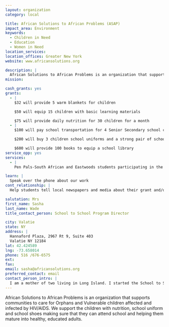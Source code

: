 ```yaml
---
layout: organization
category: local

title: African Solutions to African Problems (ASAP)
impact_area: Environment
keywords: 
  - Children in Need
  - Education
  - Women in Need
location_services: 
location_offices: Greater New York
website: www.africansolutions.org

description: |
  African Solutions to African Problems is an organization that supports communities to care for Orphans and Vulnerable children affected and infected by HIV/AIDS. We support the children with nutrition, school uniform and school shoes making sure that they can attend school and helping them mature into healthy, educated adults.
mission: 

cash_grants: yes
grants: 
  - |
    $32 will provide 5 warm blankets for children

    $50 will equip 15 children with basic learning materials

    $75 will provide daily nutrition for 30 children for a month
  - |
    $100 will pay school transportation for 4 Senior Secondary school children

    $200 will buy 3 children school uniforms and a strong pair of school shoes

    $600 will provide 100 books to equip a school library 
service_opp: yes
services: 
  - |
    Pen Pals-South African and Eastwoods students participating in the program have communicated with each other through letters and pictures under teacher supervision. This gives students both in the US and in South Africa tremendous joy and empowerment

learn: |
  Speak over the phone about our work
cont_relationship: |
  Help students tell local newspapers and media about their grant and/or project with us

salutation: Mrs
first_name: Sasha
last_name: Wade
title_contact_person: School to School Program Director

city: Valatie
state: NY
address: |
  Hannaford Plaza, 2967 Rt 9, Suite 403  
  Valatie NY 12184
lat: 42.424589
lng: -73.658014
phone: 516 /676-6575
ext: 
fax: 
email: sasha@africansolutions.org
preferred_contact: email
contact_person_intro: |
  I am a mother of two living in Long Island. I started the School to School Program in 2003 when my children were at The East Woods School. The students at East Woods have held dances with other local schools, as well as car washes, bake sales, and change drives to raise funds for Orphans and Vulnerable children in South Africa
---
```

African Solutions to African Problems is an organization that supports communities to care for Orphans and Vulnerable children affected and infected by HIV/AIDS. We support the children with nutrition, school uniform and school shoes making sure that they can attend school and helping them mature into healthy, educated adults.